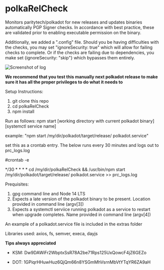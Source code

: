 # polkaRelCheck
Monitors paritytech/polkadot for new releases and updates binaries automatically
PGP Signer checks. In accordance with best practice, these are validated prior to enabling executable permission on the binary. 

Additionally, we added a ".config" file. Should you be having difficulties with the checks, you may set "ignoreSecurity: true" which will allow for failing checks to complete. Or if the checks are failing due to dependencies, you make set {ignoreSecurity: "skip"} which bypasses them entirely.


![Screenshot of log](https://i.imgur.com/xbxZ4cV.png)

**We recommend that you test this manually next polkadot release to make sure it has all the proper privileges to do what it needs to**

Setup Instructions:

1. git clone this repo
2. cd polkaRelCheck
3. npm install


Run as follows: 
npm start [working directory with current polkadot binary] [systemctl service name]

example: "npm start /my/dir/polkadot/target/release/ polkadot.service"

set this as a crontab entry. The below runs every 30 minutes and logs out to prc_logs.log

#crontab -e

*/30 * * * * cd /my/dir/polkaRelCheck && /usr/bin/npm start /my/dir/polkadot/target/release/ polkadot.service >> prc_logs.log



Prequisites:
1. gpg command line and Node 14 LTS
2. Expects a late version of the polkadot binary to be present. Location provided in command line (argv[3])
3. Expects a systemctl serviice running polkadot as a service to restart when upgrade completes. Name provided in command line (argv[4])

An example of a polkadot.service file is included in the extras folder

Libraries used: axios, fs, semver, execa, dayjs

**Tips always appreciated**

- KSM: Dw9DAWiFr2WbptxSsR78A2be71Rps125UxQowcF4jZ6GEZo

- DOT: 1GPiqrHHuwHuz6QjQm66n8YSGmMhVsrnMbVtYTqYR6ZA9aH


